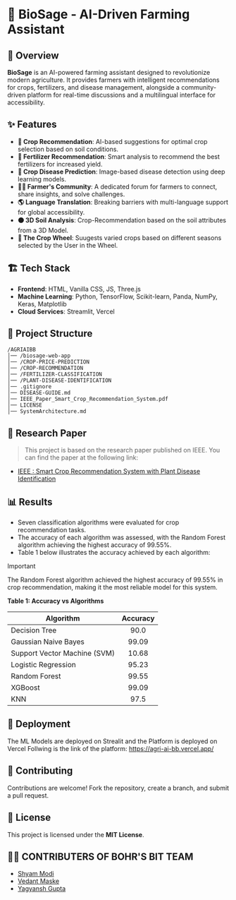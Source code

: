 # 🌱 BioSage - AI-Driven Farming Assistant

## 🚀 Overview
**BioSage** is an AI-powered farming assistant designed to revolutionize modern agriculture. It provides farmers with intelligent recommendations for crops, fertilizers, and disease management, alongside a community-driven platform for real-time discussions and a multilingual interface for accessibility.

## ✨ Features
- **🌾 Crop Recommendation**: AI-based suggestions for optimal crop selection based on soil conditions.
- **🌿 Fertilizer Recommendation**: Smart analysis to recommend the best fertilizers for increased yield.
- **🦠 Crop Disease Prediction**: Image-based disease detection using deep learning models.
- **👨‍🌾 Farmer's Community**: A dedicated forum for farmers to connect, share insights, and solve challenges.
- **🌎 Language Translation**: Breaking barriers with multi-language support for global accessibility.
- **🟤 3D Soil Analysis**: Crop-Recommendation based on the soil attributes from a 3D Model.
- **🛞 The Crop Wheel**: Suugests varied crops based on different seasons selected by the User in the Wheel.

## 🏗️ Tech Stack
- **Frontend**: HTML, Vanilla CSS, JS, Three.js
- **Machine Learning**: Python, TensorFlow, Scikit-learn, Panda, NumPy, Keras, Matplotlib
- **Cloud Services**: Streamlit, Vercel

## 📂 Project Structure
```
/AGRIAIBB
│── /biosage-web-app
│── /CROP-PRICE-PREDICTION
│── /CROP-RECOMMENDATION
│── /FERTILIZER-CLASSIFICATION
│── /PLANT-DISEASE-IDENTIFICATION
│── .gitignore
│── DISEASE-GUIDE.md
│── IEEE_Paper_Smart_Crop_Recommendation_System.pdf
│── LICENSE
│── SystemArchitecture.md
```

## 📝 Research Paper

> This project is based on the research paper published on IEEE. You can find the paper at the following link:

- [IEEE : Smart Crop Recommendation System with Plant Disease Identification](https://ieeexplore.ieee.org/document/10738975)

## 📊 Results

- Seven classification algorithms were evaluated for crop recommendation tasks.
- The accuracy of each algorithm was assessed, with the Random Forest algorithm achieving the highest accuracy of 99.55%.
- Table 1 below illustrates the accuracy achieved by each algorithm:

> [!IMPORTANT]
> The Random Forest algorithm achieved the highest accuracy of 99.55% in crop recommendation, making it the most reliable model for this system.

**Table 1: Accuracy vs Algorithms**

| Algorithm            | Accuracy   |
| --- | :---: |
| Decision Tree        | 90.0       |
| Gaussian Naive Bayes| 99.09      |
| Support Vector Machine (SVM) | 10.68 |
| Logistic Regression  | 95.23      |
| Random Forest        | 99.55      |
| XGBoost              | 99.09      |
| KNN                  | 97.5       |

## 🤝 Deployment
The ML Models are deployed on Strealit and the Platform is deployed on Vercel
Follwing is the link of the platform: https://agri-ai-bb.vercel.app/

## 🤝 Contributing
Contributions are welcome! Fork the repository, create a branch, and submit a pull request.

## 📜 License
This project is licensed under the **MIT License**.

## 👨‍💻 CONTRIBUTERS OF BOHR'S BIT TEAM
- [Shyam Modi](https://github.com/shyxmz)
- [Vedant Maske](https://github.com/Vedant00Maske)
- [Yagyansh Gupta](https://github.com/Yagyansh02)


